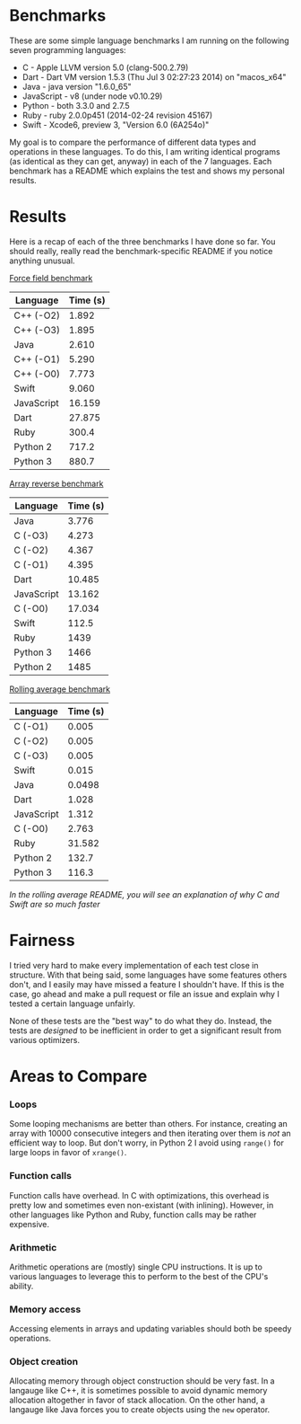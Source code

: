 # Benchmarks

These are some simple language benchmarks I am running on the following seven programming languages:

 * C - Apple LLVM version 5.0 (clang-500.2.79)
 * Dart - Dart VM version 1.5.3 (Thu Jul 3 02:27:23 2014) on "macos_x64"
 * Java - java version "1.6.0_65"
 * JavaScript - v8 (under node v0.10.29)
 * Python - both 3.3.0 and 2.7.5
 * Ruby - ruby 2.0.0p451 (2014-02-24 revision 45167)
 * Swift - Xcode6, preview 3, "Version 6.0 (6A254o)"

My goal is to compare the performance of different data types and operations in these languages. To do this, I am writing identical programs (as identical as they can get, anyway) in each of the 7 languages. Each benchmark has a README which explains the test and shows my personal results.

# Results

Here is a recap of each of the three benchmarks I have done so far. You should really, really read the benchmark-specific README if you notice anything unusual.

[Force field benchmark](force-field)

| Language   | Time (s) |
|------------|----------|
|C++ (-O2)   |1.892     |
|C++ (-O3)   |1.895     |
|Java        |2.610     |
|C++ (-O1)   |5.290     |
|C++ (-O0)   |7.773     |
|Swift       |9.060     |
|JavaScript  |16.159    |
|Dart        |27.875    |
|Ruby        |300.4     |
|Python 2    |717.2     |
|Python 3    |880.7     |

[Array reverse benchmark](array-reverse)

| Language   | Time (s) |
|------------|----------|
|Java        |3.776     |
|C (-O3)     |4.273     |
|C (-O2)     |4.367     |
|C (-O1)     |4.395     |
|Dart        |10.485    |
|JavaScript  |13.162    |
|C (-O0)     |17.034    |
|Swift       |112.5     |
|Ruby        |1439      |
|Python 3    |1466      |
|Python 2    |1485      |

[Rolling average benchmark](roll-avg)

| Language   | Time (s) |
|------------|----------|
|C (-O1)     |0.005     |
|C (-O2)     |0.005     |
|C (-O3)     |0.005     |
|Swift       |0.015     |
|Java        |0.0498    |
|Dart        |1.028     |
|JavaScript  |1.312     |
|C (-O0)     |2.763     |
|Ruby        |31.582    |
|Python 2    |132.7     |
|Python 3    |116.3     |

*In the rolling average README, you will see an explanation of why C and Swift are so much faster*

# Fairness

I tried very hard to make every implementation of each test close in structure. With that being said, some languages have some features others don't, and I easily may have missed a feature I shouldn't have. If this is the case, go ahead and make a pull request or file an issue and explain why I tested a certain language unfairly.

None of these tests are the "best way" to do what they do. Instead, the tests are *designed* to be inefficient in order to get a significant result from various optimizers.

# Areas to Compare

### Loops

Some looping mechanisms are better than others. For instance, creating an array with 10000 consecutive integers and then iterating over them is *not* an efficient way to loop. But don't worry, in Python 2 I avoid using `range()` for large loops in favor of `xrange()`.

### Function calls

Function calls have overhead. In C with optimizations, this overhead is pretty low and sometimes even non-existant (with inlining). However, in other languages like Python and Ruby, function calls may be rather expensive.

### Arithmetic

Arithmetic operations are (mostly) single CPU instructions. It is up to various languages to leverage this to perform to the best of the CPU's ability.

### Memory access

Accessing elements in arrays and updating variables should both be speedy operations.

### Object creation

Allocating memory through object construction should be very fast. In a langauge like C++, it is sometimes possible to avoid dynamic memory allocation altogether in favor of stack allocation. On the other hand, a langauge like Java forces you to create objects using the `new` operator.
